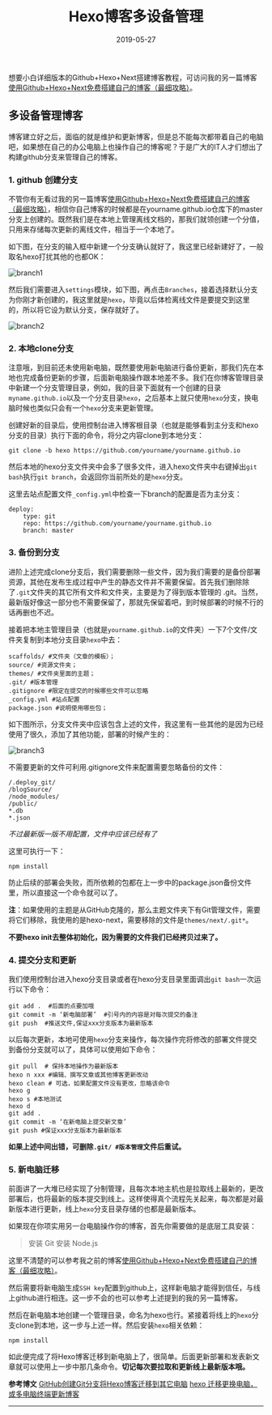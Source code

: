 ﻿---
title: Hexo博客多设备管理
categories:
  - 博客搭建
tags:
  - Hexo
copyright: true
abbrlink: Hexoblogbranch
date: 2019-05-27

---

想要小白详细版本的Github+Hexo+Next搭建博客教程，可访问我的另一篇博客[使用Github+Hexo+Next免费搭建自己的博客（最细攻略）](https://www.xiemingzhao.com/posts/GithubHexoNextblog)。

## 多设备管理博客
博客建立好之后，面临的就是维护和更新博客，但是总不能每次都带着自己的电脑吧，如果想在自己的办公电脑上也操作自己的博客呢？于是广大的IT人才们想出了构建github分支来管理自己的博客。

### 1. github 创建分支
不管你有无看过我的另一篇博客[使用Github+Hexo+Next免费搭建自己的博客（最细攻略）](https://www.xiemingzhao.com/posts/GithubHexoNextblog)，相信你自己博客的时候都是在yourname.github.io仓库下的master分支上创建的。既然我们是在本地上管理离线文档的，那我们就领创建一个分值，只用来存储每次更新的离线文件，相当于一个本地了。

<!--more-->

如下图，在分支的输入框中新建一个分支确认就好了，我这里已经新建好了，一般取名hexo打扰其他的也都OK：

![branch1](https://mzxie-image.oss-cn-hangzhou.aliyuncs.com/hexoBlog/branch1.jpg)

然后我们需要进入`settings`模块，如下图，再点击`Branches`，接着选择默认分支为你刚才新创建的，我这里就是`hexo`，毕竟以后体检离线文件是要提交到这里的，所以将它设为默认分支，保存就好了。

![branch2](https://mzxie-image.oss-cn-hangzhou.aliyuncs.com/hexoBlog/branch2.jpg)

### 2. 本地clone分支
注意哦，到目前还未使用新电脑，既然要使用新电脑进行备份更新，那我们先在本地也完成备份更新的步骤，后面新电脑操作跟本地差不多。我们在你博客管理目录中新建一个分支管理目录，例如，我的目录下面就有一个创建的目录`myname.github.io`以及一个分支目录`hexo`，之后基本上就只使用`hexo`分支，换电脑时候也类似只会有一个`hexo`分支来更新管理。

创建好新的目录后，使用控制台进入博客根目录（也就是能够看到主分支和hexo分支的目录）执行下面的命令，将分之内容clone到本地分支：
```
git clone -b hexo https://github.com/yourname/yourname.github.io
```

然后本地的hexo分支文件夹中会多了很多文件，进入hexo文件夹中右键掉出`git bash`执行`git branch`，会返回你当前所处的是`hexo`分支。

这里去站点配置文件`_config.yml`中检查一下branch的配置是否为主分支：
```
deploy:
    type: git
    repo: https://github.com/yourname/yourname.github.io
    branch: master
```

### 3. 备份到分支
进阶上述完成clone分支后，我们需要删除一些文件，因为我们需要的是备份部署资源，其他在发布生成过程中产生的静态文件并不需要保留。首先我们删除除了`.git`文件夹的其它所有文件和文件夹，主要是为了得到版本管理的 .git。当然，最新版好像这一部分也不需要保留了，那就先保留着吧，到时候部署的时候不行的话再删也不迟。

接着把本地主管理目录（也就是`yourname.github.io`的文件夹）一下7个文件/文件夹复制到本地分支目录`hexo`中去：
```
scaffolds/ #文件夹（文章的模板）；
source/ #资源文件夹；
themes/ #文件夹里面的主题；
.git/ #版本管理
.gitignore #限定在提交的时候哪些文件可以忽略
_config.yml #站点配置
package.json #说明使用哪些包；
```

如下图所示，分支文件夹中应该包含上述的文件，我这里有一些其他的是因为已经使用了很久，添加了其他功能，部署的时候产生的：

![branch3](https://mzxie-image.oss-cn-hangzhou.aliyuncs.com/hexoBlog/branch3.jpg)

不需要更新的文件可利用.gitignore文件来配置需要忽略备份的文件：
```
/.deploy_git/  
/blogSource/  
/node_modules/  
/public/  
*.db  
*.json  
```
*不过最新版一版不用配置，文件中应该已经有了*

这里可执行一下：
```
npm install
```
防止后续的部署会失败，而所依赖的包都在上一步中的package.json备份文件里，所以直接这一个命令就可以了。

**注**：如果使用的主题是从GitHub克隆的，那么主题文件夹下有Git管理文件，需要将它们移除，我使用的是hexo-next，需要移除的文件是`themes/next/.git*`。

**不要hexo init去整体初始化，因为需要的文件我们已经拷贝过来了。**

### 4. 提交分支和更新
我们使用控制台进入hexo分支目录或者在hexo分支目录里面调出`git bash`一次运行以下命令：
```
git add .  #后面的点要加哦
git commit -m ‘新电脑部署’  #引号内的内容是对每次提交的备注
git push  #推送文件,保证xxx分支版本为最新版本
```
以后每次更新，本地可使用`hexo`分支来操作，每次操作完将修改的部署文件提交到备份分支就可以了，具体可以使用如下命令：
```
git pull  # 保持本地操作为最新版本
hexo n xxx #编辑、撰写文章或其他博客更新改动
hexo clean # 可选，如果配置文件没有更改，忽略该命令
hexo g
hexo s #本地测试
hexo d
git add .
git commit -m ‘在新电脑上提交新文章’
git push #保证xxx分支版本为最新版本
```
**如果上述中间出错，可删除`.git/ #版本管理`文件后重试。**

### 5. 新电脑迁移
前面讲了一大堆已经实现了分制管理，且每次本地主机也是拉取线上最新的，更改部署后，也将最新的版本提交到线上。这样使得真个流程先关起来，每次都是对最新版本进行更新，线上`hexo`分支目录存储的也都是最新版本。

如果现在你项实用另一台电脑操作你的博客，首先你需要做的是底层工具安装：

>安装 Git
安装 Node.js

这里不清楚的可以参考我之前的博客[使用Github+Hexo+Next免费搭建自己的博客（最细攻略）](https://www.xiemingzhao.com/posts/Github+Hexo+Next_blog)。

然后需要将新电脑生成`SSH key`配置到github上，这样新电脑才能得到信任，与线上github进行相连。这一步不会的也可以参考上述提到的我的另一篇博客。

然后在新电脑本地创建一个管理目录，命名为hexo也行。紧接着将线上的`hexo`分支clone到本地，这一步与上述一样。然后安装`hexo`相关依赖：
```
npm install
```
如此便完成了将Hexo博客迁移到新电脑上了，很简单。后面更新部署和发表新文章就可以使用上一步中那几条命令。**切记每次要拉取和更新线上最新版本哦。**

**参考博文**
[GitHub创建Git分支将Hexo博客迁移到其它电脑](https://blog.csdn.net/white_idiot/article/details/80685990)
[hexo 迁移更换电脑，或多电脑终端更新博客](https://andyvj.coding.me/2019/02/19/190219-03/)

---